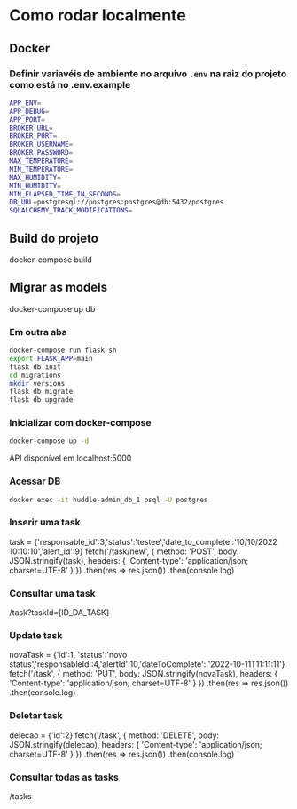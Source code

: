 # Como rodar localmente

## Docker

### Definir variavéis de ambiente no arquivo `.env` na raiz do projeto como está no .env.example

```sh
APP_ENV=
APP_DEBUG=
APP_PORT=
BROKER_URL=
BROKER_PORT=
BROKER_USERNAME=
BROKER_PASSWORD=
MAX_TEMPERATURE=
MIN_TEMPERATURE=
MAX_HUMIDITY=
MIN_HUMIDITY=
MIN_ELAPSED_TIME_IN_SECONDS=
DB_URL=postgresql://postgres:postgres@db:5432/postgres
SQLALCHEMY_TRACK_MODIFICATIONS=
```

## Build do projeto

docker-compose build

## Migrar as models

docker-compose up db

### Em outra aba

```sh
docker-compose run flask sh
export FLASK_APP=main
flask db init
cd migrations
mkdir versions
flask db migrate
flask db upgrade
```

### Inicializar com docker-compose

```sh
docker-compose up -d
```

API disponível em localhost:5000

### Acessar DB

```sh
docker exec -it huddle-admin_db_1 psql -U postgres
```

### Inserir uma task

task = {'responsable_id':3,'status':'testee','date_to_complete':'10/10/2022 10:10:10','alert_id':9}
fetch('/task/new', {
method: 'POST',
body: JSON.stringify(task),
headers: {
'Content-type': 'application/json; charset=UTF-8'
}
})
.then(res => res.json())
.then(console.log)

### Consultar uma task

/task?taskId=[ID_DA_TASK]

### Update task

novaTask = {'id':1, 'status':'novo status','responsableId':4,'alertId':10,'dateToComplete': '2022-10-11T11:11:11'}
fetch('/task', {
method: 'PUT',
body: JSON.stringify(novaTask),
headers: {
'Content-type': 'application/json; charset=UTF-8'
}
})
.then(res => res.json())
.then(console.log)

### Deletar task

delecao = {'id':2}
fetch('/task', {
method: 'DELETE',
body: JSON.stringify(delecao),
headers: {
'Content-type': 'application/json; charset=UTF-8'
}
})
.then(res => res.json())
.then(console.log)

### Consultar todas as tasks

/tasks
